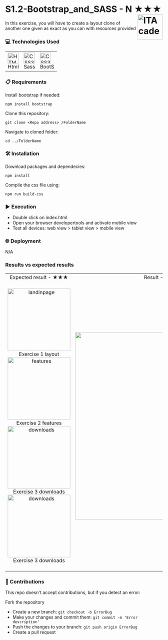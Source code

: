 # S1.2-Bootstrap_and_SASS - N ★★★ <a href="https://github.com/LLuisPP/ITA_FrontEnd"> <img width="80" align="right" alt="ITAcademy" src="https://github.com/user-attachments/assets/6efa87df-ddf4-4d23-adbc-f851c88c0c79"></a>
In this exercise, you will have to create a layout clone of another one given as exact as you can with resources provided

<h3>💻 Technologies Used</h3>

<div align="center">
<table>
  <tr>
      <td>
        <a href="#"><img src="https://cdn.jsdelivr.net/gh/devicons/devicon@latest/icons/html5/html5-original.svg" alt="HTML5" width="35" height="35"/></a><br>Html
      </td>
      <td>
        <a href="#"><img src="https://cdn.jsdelivr.net/gh/devicons/devicon@latest/icons/sass/sass-original.svg" alt="CSS3" width="35" height="35"/></a><br>Sass
      </td>
      <td>
        <a href="#"><img src="https://cdn.jsdelivr.net/gh/devicons/devicon@latest/icons/bootstrap/bootstrap-original.svg" alt="CSS3" width="35" height="35"/></a><br>BootS
      </td>
  </tr>
</table>

</div>

<h3>📋 Requirements</h3>

<div align="left">

Install bootstrap if needed:
  
`````
npm install bootstrap
`````
  
Clone this repository:
  
`````
git clone <Repo address> /FolderName
`````

Navigate to cloned folder:

`````
cd ../FolderName
`````
</div>

<h3>🛠️ Installation</h3>

<div align="left">
Download packages and dependecies:

`````
npm install
`````
Compile the css file using:
`````
npm run build-css
`````


</div>

<h3>▶️ Execution</h3>

- Double click on index.html
- Open your browser developertools and activate mobile view
- Test all devices: web view > tablet view > mobile view

<h3>🌐 Deployment</h3>

<div align="left">
N/A
</div>

<h3>Results vs expected results</h3>

<div align="center">
<table>
  <tr>
    <td align="center">
      Expected result - ★★★
    </td>  
    <td align="center">
      Result - Level ★★★
    </td>
  </tr>
  <tr>
    <td align="center">
      <br><a href="#"><img src="https://github.com/user-attachments/assets/e730f6f6-3157-41ac-9017-439d17ce6dba" alt="landinpage" width="200" /></a><br>Exercise 1 layout<br>
      <a href="#"><img src="https://github.com/user-attachments/assets/2bdfbb3b-7d90-472b-be8c-b93e86196f45" alt="features" width="200" /></a><br>Exercise 2 features<br>
      <a href="#"><img src="https://github.com/user-attachments/assets/4aaa253e-7d02-4453-82a9-62ab4a40fa04" alt="downloads" width="200" /></a><br>Exercise 3 downloads<br>
      <a href="#"><img src="https://github.com/user-attachments/assets/faa28372-8abc-4a0a-8cd4-c7a36e1913d8" alt="downloads" width="200" /></a><br>Exercise 3 downloads<br><br>
    </td>  
    <td align="center">
      <a href="#"><img src="" alt="Result" width="600" /></a>
    </td>
  </tr>
</table>
</div>

<h3>🤝 Contributions</h3>

This repo doesn't accept contributions, but if you detect an error:
 
Fork the repository  
- Create a new branch: `git checkout -b ErrorBug`
- Make your changes and commit them: `git commit -m 'Error description'`
- Push the changes to your branch: `git push origin ErrorBug`
- Create a pull request
